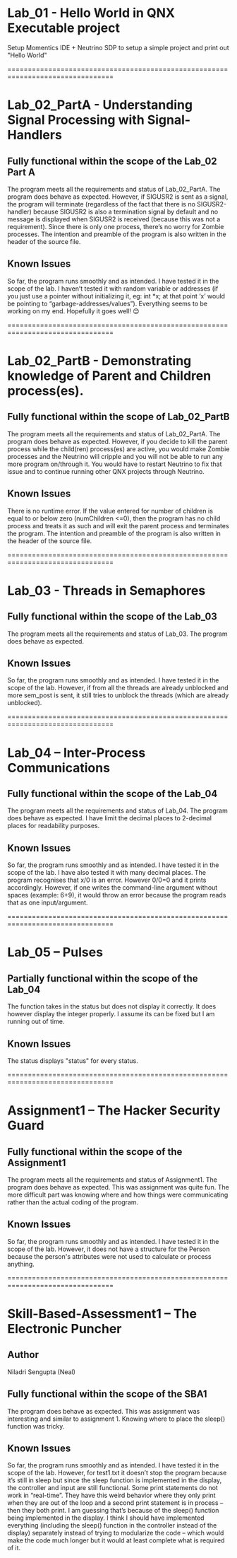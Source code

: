 # Lab_01 - Hello World in QNX Executable project
Setup Momentics IDE + Neutrino SDP to setup a simple project and print out "Hello World"

================================================================================
# Lab_02_PartA - Understanding Signal Processing with Signal-Handlers
## Fully functional within the scope of the Lab_02 Part A
The program meets all the requirements and status of Lab_02_PartA. The program does behave as expected. However, if SIGUSR2 is sent as a signal, the program will terminate (regardless of the fact that there is no SIGUSR2-handler) because SIGUSR2 is also a termination signal by default and no message is displayed when SIGUSR2 is received (because this was not a requirement). Since there is only one process, there’s no worry for Zombie processes. The intention and preamble of the program is also written in the header of the source file.
## Known Issues
So far, the program runs smoothly and as intended. I have tested it in the scope of the lab. I haven’t tested it with random variable or addresses (if you just use a pointer without initializing it, eg: int *x; at that point ‘x’ would be pointing to “garbage-addresses/values”). Everything seems to be working on my end. Hopefully it goes well! 😊

================================================================================
# Lab_02_PartB - Demonstrating knowledge of Parent and Children process(es).
## Fully functional within the scope of Lab_02_PartB
The program meets all the requirements and status of Lab_02_PartA. The program does behave as expected. However, if you decide to kill the parent process while the child(ren) process(es) are active, you would make Zombie processes and the Neutrino will cripple and you will not be able to run any more program on/through it. You would have to restart Neutrino to fix that issue and to continue running other QNX projects through Neutrino.
## Known Issues 
There is no runtime error. If the value entered for number of children is equal to or below zero (numChildren <=0), then the program has no child process and treats it as such and will exit the parent process and terminates the program. The intention and preamble of the program is also written in the header of the source file.

================================================================================
# Lab_03 - Threads in Semaphores
## Fully functional within the scope of the Lab_03
The program meets all the requirements and status of Lab_03.
The program does behave as expected. 
## Known Issues
So far, the program runs smoothly and as intended. I have tested it in the scope of the lab.
However, if from all the threads are already unblocked and more sem_post is sent, it still tries to unblock the threads (which are already unblocked).

================================================================================
# Lab_04 – Inter-Process Communications
## Fully functional within the scope of the Lab_04
The program meets all the requirements and status of Lab_04.
The program does behave as expected. I have limit the decimal places to 2-decimal places for readability purposes.
## Known Issues
So far, the program runs smoothly and as intended. I have tested it in the scope of the lab.
I have also tested it with many decimal places. The program recognises that x/0 is an error. However 0/0=0 and it prints accordingly.
However, if one writes the command-line argument without spaces (example: 6+9), it would throw an error because the program reads that as one input/argument. 

================================================================================
# Lab_05 – Pulses
## Partially functional within the scope of the Lab_04
The function takes in the status but does not display it correctly.
It does however display the integer properly. I assume its can be fixed but I am running out of time.
## Known Issues
The status displays "status" for every status.

================================================================================
# Assignment1 – The Hacker Security Guard
## Fully functional within the scope of the Assignment1
The program meets all the requirements and status of Assignment1.
The program does behave as expected. This was assignment was quite fun. The more difficult part was knowing where and how things were communicating rather than the actual coding of the program.
## Known Issues
So far, the program runs smoothly and as intended. I have tested it in the scope of the lab.
However, it does not have a structure for the Person because the person's attributes were not used to calculate or process anything.

================================================================================
# Skill-Based-Assessment1 – The Electronic Puncher
## Author
Niladri Sengupta (Neal)
## Fully functional within the scope of the SBA1
The program does behave as expected. This was assignment was interesting and similar to assignment 1. Knowing where to place the sleep() function was tricky. 
## Known Issues
So far, the program runs smoothly and as intended. I have tested it in the scope of the lab.
However, for test1.txt it doesn’t stop the program because it’s still in sleep but since the sleep function is implemented in the display, the controller and input are still functional. Some print statements do not work in “real-time”. They have this weird behavior where they only print when they are out of the loop and a second print statement is in process – then they both print. I am guessing that’s because of the sleep() function being implemented in the display. I think I should have implemented everything (including the sleep() function in the controller instead of the display) separately instead of trying to modularize the code – which would make the code much longer but it would at least complete what is required of it.
